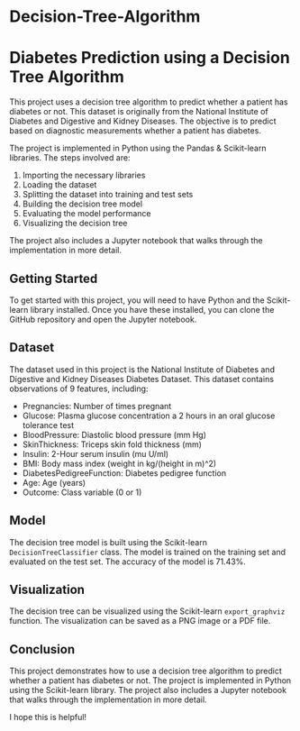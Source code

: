 # Decision-Tree-Algorithm

# Diabetes Prediction using a Decision Tree Algorithm

This project uses a decision tree algorithm to predict whether a patient has diabetes or not. This dataset is originally from the National Institute of Diabetes and Digestive and Kidney Diseases. The objective is to predict based on diagnostic measurements whether a patient has diabetes.

The project is implemented in Python using the Pandas & Scikit-learn libraries. The steps involved are:

1. Importing the necessary libraries
2. Loading the dataset
3. Splitting the dataset into training and test sets
4. Building the decision tree model
5. Evaluating the model performance
6. Visualizing the decision tree

The project also includes a Jupyter notebook that walks through the implementation in more detail.

## Getting Started

To get started with this project, you will need to have Python and the Scikit-learn library installed. Once you have these installed, you can clone the GitHub repository and open the Jupyter notebook.

## Dataset

The dataset used in this project is the National Institute of Diabetes and Digestive and Kidney Diseases Diabetes Dataset. This dataset contains observations of 9 features, including:

* Pregnancies: Number of times pregnant
* Glucose: Plasma glucose concentration a 2 hours in an oral glucose tolerance test
* BloodPressure: Diastolic blood pressure (mm Hg)
* SkinThickness: Triceps skin fold thickness (mm)
* Insulin: 2-Hour serum insulin (mu U/ml)
* BMI: Body mass index (weight in kg/(height in m)^2)
* DiabetesPedigreeFunction: Diabetes pedigree function
* Age: Age (years)
* Outcome: Class variable (0 or 1)

## Model

The decision tree model is built using the Scikit-learn `DecisionTreeClassifier` class. The model is trained on the training set and evaluated on the test set. The accuracy of the model is 71.43%.

## Visualization

The decision tree can be visualized using the Scikit-learn `export_graphviz` function. The visualization can be saved as a PNG image or a PDF file.

## Conclusion

This project demonstrates how to use a decision tree algorithm to predict whether a patient has diabetes or not. The project is implemented in Python using the Scikit-learn library. The project also includes a Jupyter notebook that walks through the implementation in more detail.


I hope this is helpful!

